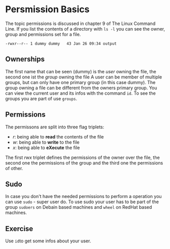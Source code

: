 # Persmission Basics
The topic permissions is discussed in chapter 9 of The Linux Command Line.
If you list the contents of a directory with `ls -l` you can see the owner, group and permissions set for a file.

```
-rwxr--r-- 1 dummy dummy   43 Jan 26 09:34 output
```

## Ownerships
The first name that can be seen (dummy) is the *user* owning the file, the second one ist the *group* owning the file
A user can be member of multiple groups, but can only have one primary group (in this case dummy). The group owning a file can be different from the owners primary group.
You can view the current user and its infos with the command `id`. To see the groups you are part of use `groups`. 

## Permissions
The permissons are split into three flag triplets:
- *r*: being able to **read** the contents of the file
- *w*: being able to **write** to the file
- *x*: being able to **eXecute** the file

The first *rwx* triplet defines the permissions of the owner over the file, the second one the permissions of the group and the third one the permissions of other.

## Sudo 
In case you don't have the needed permissions to perform a operation you can use `sudo` - super user do. To use sudo your user has to be part of the group `sudoers` on Debain based machines and `wheel` on RedHat based machines.

## Exercise
Use `id`to get some infos about your user.

